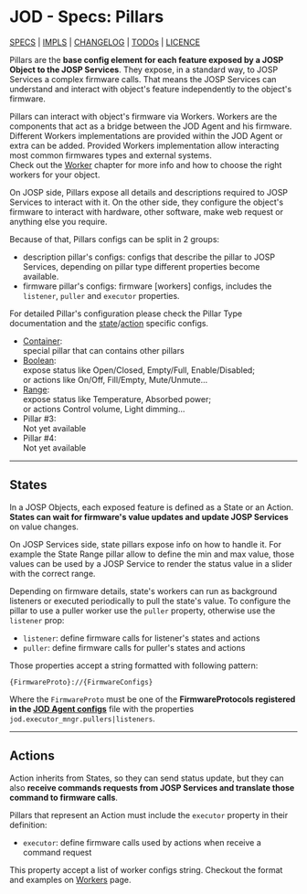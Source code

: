 # JOD - Specs: Pillars

[SPECS](../specs.md) | [IMPLS](../impls.md) | [CHANGELOG](../../CHANGELOG.md) | [TODOs](../../TODOs.md) | [LICENCE](../../LICENCE.md)

Pillars are the **base config element for each feature exposed by a JOSP Object
to the JOSP Services**. They expose, in a standard way, to JOSP Services a complex
firmware calls. That means the JOSP Services can understand and interact with
object's feature independently to the object's firmware.

Pillars can interact with object's firmware via Workers. Workers are the components
that act as a bridge between the JOD Agent and his firmware.<br/>
Different Workers implementations are provided within the JOD Agent or extra can
be added. Provided Workers implementation allow interacting most common firmwares
types and external systems.<br/>
Check out the [Worker](workers.md) chapter for more info and how to choose the
right workers for your object.

On JOSP side, Pillars expose all details and descriptions required to JOSP Services
to interact with it. On the other side, they configure the object's firmware to
interact with hardware, other software, make web request or anything else you require.

Because of that, Pillars configs can be split in 2 groups:

* description pillar's configs: configs that describe the pillar to JOSP Services, depending on pillar type different properties become available.
* firmware pillar's configs: firmware [workers] configs, includes the ```listener```, ```puller``` and ```executor``` properties.

For detailed Pillar's configuration please check the Pillar Type documentation
and the [state](#states)/[action](#actions) specific configs.

* [Container](pillars/pillars_container.md):<br/>
  special pillar that can contains other pillars
* [Boolean](pillars/pillars_boolean.md):<br/>
  expose status like Open/Closed, Empty/Full, Enable/Disabled;<br/>
  or actions like On/Off, Fill/Empty, Mute/Unmute...
* [Range](pillars/pillars_range.md):<br/>
  expose status like Temperature, Absorbed power;<br/>
  or actions Control volume, Light dimming...
* Pillar #3:<br/>
  Not yet available
* Pillar #4:<br/>
  Not yet available

---

## States

In a JOSP Objects, each exposed feature is defined as a State or an Action.
**States can wait for firmware's value updates and update JOSP Services** on
value changes.

On JOSP Services side, state pillars expose info on how to handle it. For example
the State Range pillar allow to define the min and max value, those values can be
used by a JOSP Service to render the status value in a slider with the correct
range.

Depending on firmware details, state's workers can run as background listeners
or executed periodically to pull the state's value. To configure the pillar to
use a puller worker use the ```puller``` property, otherwise use the ```listener```
prop:

* ```listener```: define firmware calls for listener's states and actions
* ```puller```: define firmware calls for puller's states and actions

Those properties accept a string formatted with following pattern:

```
{FirmwareProto}://{FirmwareConfigs}
```

Where the ```FirmwareProto``` must be one of the **FirmwareProtocols registered
in the [JOD Agent configs](jod_yml.md)** file with the properties
```jod.executor_mngr.pullers|listeners```.<br/>

---

## Actions

Action inherits from States, so they can send status update, but they can also
**receive commands requests from JOSP Services and translate those command to
firmware calls**.<br/>

Pillars that represent an Action must include the ```executor``` property in
their definition:

* ```executor```: define firmware calls used by actions when receive a command request

This property accept a list of worker configs string. Checkout the format and
examples on [Workers](workers.md) page.
